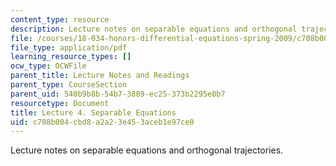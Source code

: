 ```yaml
---
content_type: resource
description: Lecture notes on separable equations and orthogonal trajectories.
file: /courses/18-034-honors-differential-equations-spring-2009/c708b004cbd8a2a23e453aceb1e97ce0_MIT18_034s09_lec04.pdf
file_type: application/pdf
learning_resource_types: []
ocw_type: OCWFile
parent_title: Lecture Notes and Readings
parent_type: CourseSection
parent_uid: 540b9b8b-54b7-3889-ec25-373b2295e0b7
resourcetype: Document
title: Lecture 4. Separable Equations
uid: c708b004-cbd8-a2a2-3e45-3aceb1e97ce0
---
```

Lecture notes on separable equations and orthogonal trajectories.

